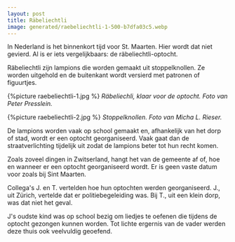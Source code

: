 ```yaml
---
layout: post
title: Räbeliechtli
image: generated/raebeliechtli-1-500-b7dfa03c5.webp
---
```


In Nederland is het binnenkort tijd voor St. Maarten. Hier wordt dat niet gevierd. Al is er iets vergelijkbaars: de räbeliechtli-optocht.

Räbeliechtli zijn lampions die worden gemaakt uit stoppelknollen. Ze worden uitgehold en de buitenkant wordt versierd met patronen of figuurtjes.

{%picture raebeliechtli-1.jpg %}
_Räbeliechli, klaar voor de optocht. Foto van Peter Presslein._

{%picture raebeliechtli-2.jpg %}
_Stoppelknollen. Foto van Micha L. Rieser._

De lampions worden vaak op school gemaakt en, afhankelijk van het dorp of stad, wordt er een optocht georganiseerd. Vaak gaat dan de straatverlichting tijdelijk uit zodat de lampions beter tot hun recht komen.

Zoals zoveel dingen in Zwitserland, hangt het van de gemeente af of, hoe en wanneer er een optocht georganiseerd wordt. Er is geen vaste datum voor zoals bij Sint Maarten.

Collega's J. en T. vertelden hoe hun optochten werden georganiseerd. J., uit Zürich, vertelde dat er politiebegeleiding was. Bij T., uit een klein dorp, was dat niet het geval.

J's oudste kind was op school bezig om liedjes te oefenen die tijdens de optocht gezongen kunnen worden. Tot lichte ergernis van de vader werden deze thuis ook veelvuldig geoefend.
